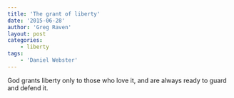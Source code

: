 ```yaml
---
title: 'The grant of liberty'
date: '2015-06-28'
author: 'Greg Raven'
layout: post
categories:
    - liberty
tags:
    - 'Daniel Webster'
---
```


God grants liberty only to those who love it, and are always ready to guard and defend it.